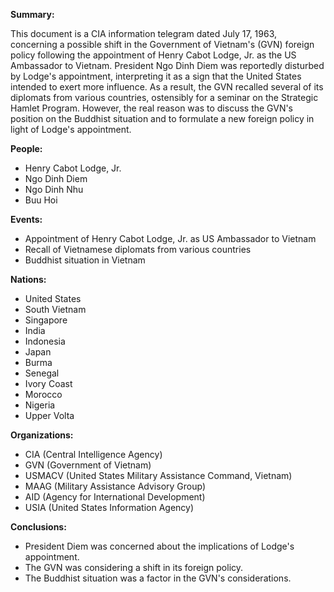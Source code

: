 **Summary:**

This document is a CIA information telegram dated July 17, 1963, concerning a possible shift in the Government of Vietnam's (GVN) foreign policy following the appointment of Henry Cabot Lodge, Jr. as the US Ambassador to Vietnam. President Ngo Dinh Diem was reportedly disturbed by Lodge's appointment, interpreting it as a sign that the United States intended to exert more influence. As a result, the GVN recalled several of its diplomats from various countries, ostensibly for a seminar on the Strategic Hamlet Program. However, the real reason was to discuss the GVN's position on the Buddhist situation and to formulate a new foreign policy in light of Lodge's appointment.

**People:**

*   Henry Cabot Lodge, Jr.
*   Ngo Dinh Diem
*   Ngo Dinh Nhu
*   Buu Hoi

**Events:**

*   Appointment of Henry Cabot Lodge, Jr. as US Ambassador to Vietnam
*   Recall of Vietnamese diplomats from various countries
*   Buddhist situation in Vietnam

**Nations:**

*   United States
*   South Vietnam
*   Singapore
*   India
*   Indonesia
*   Japan
*   Burma
*   Senegal
*   Ivory Coast
*   Morocco
*   Nigeria
*   Upper Volta

**Organizations:**

*   CIA (Central Intelligence Agency)
*   GVN (Government of Vietnam)
*   USMACV (United States Military Assistance Command, Vietnam)
*   MAAG (Military Assistance Advisory Group)
*   AID (Agency for International Development)
*   USIA (United States Information Agency)

**Conclusions:**

*   President Diem was concerned about the implications of Lodge's appointment.
*   The GVN was considering a shift in its foreign policy.
*   The Buddhist situation was a factor in the GVN's considerations.
